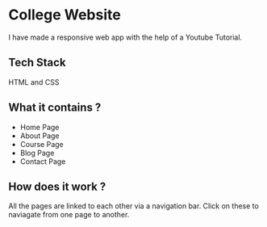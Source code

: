 # College Website

I have made a responsive web app with the help of a Youtube Tutorial.

## Tech Stack 

HTML and CSS

## What it contains ?

- Home Page
- About Page
- Course Page
- Blog Page
- Contact Page

## How does it work ? 

All the pages are linked to each other via a navigation bar. Click on these to naviagate from one page to another.

